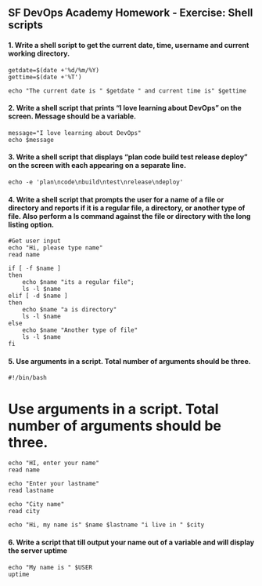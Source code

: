 ## SF DevOps Academy Homework - Exercise: Shell scripts 

#### 1. Write a shell script to get the current date, time, username and current working directory. 

    getdate=$(date +'%d/%m/%Y)
    gettime=$(date +'%T')

    echo "The current date is " $getdate " and current time is" $gettime

#### 2. Write a shell script that prints “I love learning about DevOps” on the screen. Message should be a variable.  

    message="I love learning about DevOps"
    echo $message

#### 3. Write a shell script that displays “plan code build test release deploy” on the screen with each appearing on a separate line.  

    echo -e 'plan\ncode\nbuild\ntest\nrelease\ndeploy'  

#### 4. Write a shell script that prompts the user for a name of a file or directory and reports if it is a regular  file, a  directory, or another  type  of  file.  Also  perform a ls command against the  file or directory with the long listing option.  

    #Get user input 
    echo "Hi, please type name"
    read name
    
    if [ -f $name ]
    then
        echo $name "its a regular file"; 
        ls -l $name
    elif [ -d $name ]
    then
        echo $name "a is directory"
        ls -l $name
    else
        echo $name "Another type of file"
        ls -l $name
    fi

#### 5. Use arguments in a script.  Total number of arguments should be three.  

    #!/bin/bash

# Use arguments in a script. Total number of arguments should be three. 

    echo "HI, enter your name"
    read name

    echo "Enter your lastname"
    read lastname

    echo "City name"
    read city

    echo "Hi, my name is" $name $lastname "i live in " $city


#### 6. Write a script that till output your name out of a variable and will display the server uptime 

    echo "My name is " $USER
    uptime



